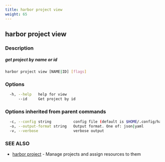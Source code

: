 ```yaml
---
title: harbor project view
weight: 65
---
```

## harbor project view

### Description

##### get project by name or id

```sh
harbor project view [NAME|ID] [flags]
```

### Options

```sh
  -h, --help   help for view
      --id     Get project by id
```

### Options inherited from parent commands

```sh
  -c, --config string          config file (default is $HOME/.config/harbor-cli/config.yaml)
  -o, --output-format string   Output format. One of: json|yaml
  -v, --verbose                verbose output
```

### SEE ALSO

* [harbor project](harbor-project.md)	 - Manage projects and assign resources to them

